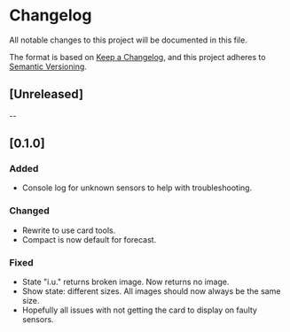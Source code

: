 # Changelog
All notable changes to this project will be documented in this file.

The format is based on [Keep a Changelog](https://keepachangelog.com/en/1.0.0/),
and this project adheres to [Semantic Versioning](https://semver.org/spec/v2.0.0.html).

## [Unreleased]
--

## [0.1.0]
### Added
- Console log for unknown sensors to help with troubleshooting.

### Changed
- Rewrite to use card tools.
- Compact is now default for forecast.

### Fixed
- State "i.u." returns broken image. Now returns no image.
- Show state: different sizes. All images should now always be the same size.
- Hopefully all issues with not getting the card to display on faulty sensors.